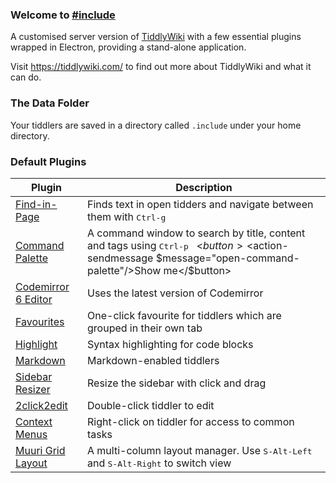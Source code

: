 ### Welcome to [#include](https://github.com/ahanniga/tiddly-dark-desktop)

A customised server version of [TiddlyWiki](https://tiddlywiki.com) with a few essential plugins wrapped in Electron, providing a stand-alone application.

Visit <https://tiddlywiki.com/> to find out more about TiddlyWiki and what it can do.

### The Data Folder

Your tiddlers are saved in a directory called `.include` under your home directory.

### Default Plugins

|Plugin|Description|
|------|-----------|
|[Find-in-Page](https://tiddlywiki-find-in-page-plugin.tiddlyhost.com/)|Finds text in open tidders and navigate between them with <kbd>Ctrl-g</kbd> |
|[Command Palette](https://souk21.github.io/TW-commandpalette/)| A command window to search by title, content and tags using <kbd>Ctrl-p</kbd>&nbsp;&nbsp; <$button><$action-sendmessage $message="open-command-palette"/>Show me</$button>|
|[Codemirror 6 Editor](https://burningtreec.github.io/tiddlywiki-codemirror-6/)|Uses the latest version of Codemirror|
|[Favourites](https://kookma.github.io/TW-Favorites/)|One-click favourite for tiddlers which are grouped in their own tab|
|[Highlight](http://bolila.tiddlyspot.com/)|Syntax highlighting for code blocks|
|[Markdown](https://github.com/Jermolene/TiddlyWiki5/tree/master/plugins/tiddlywiki/markdown)|Markdown-enabled tiddlers|
|[Sidebar Resizer](https://gk0wk.github.io/TiddlySeq/#Resizable%20Sidebar)|Resize the sidebar with click and drag|
|[2click2edit](https://burningtreec.github.io/tiddlywiki-muuri/)|Double-click tiddler to edit|
|[Context Menus]()|Right-click on tiddler for access to common tasks|
|[Muuri Grid Layout](https://burningtreec.github.io/tiddlywiki-muuri/)|A multi-column layout manager. Use <kbd>S-Alt-Left</kbd> and <kbd>S-Alt-Right</kbd> to switch view|